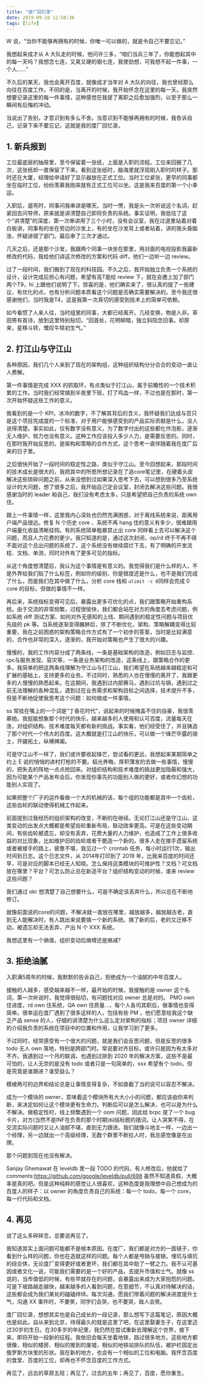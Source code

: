 ```yaml
---
title: "度厂回忆录"
date: 2019-09-18 12:50:38
tags: [life]
---
```


W 说，“当你不能够再拥有的时候，你唯一可以做的，就是令自己不要忘记。”

我想起来成才从 A 大队走的时候，他问许三多，“咱们当兵三年了，你能想起其中的每一天吗？我想念七连，又臭又硬的钢七连，我使劲想，可我想不起一件事，一个人……”

不久后的某天，我也会离开百度，就像成才当年对 A 大队的向往，我也曾经那么向往在百度工作。不同的是，当离开的时候，我开始怀念在这里的每一天。我突然想要记录这里的每一件事情，这种感觉在我提了离职之后愈加强烈，以至于那么一瞬间有后悔的冲动。

当说出了告别，才意识到有多么不舍。当意识到不能够再拥有的时候，我告诉自己，记录下来不要忘记，这就是我的度厂回忆录。

## 1. 新兵报到

工位最底层的抽屉里，至今保留着一张纸，上面是入职的流程。工位来回搬了几次，这张纸却一直保留了下来。看到这张纸时，脑海里就浮现刚入职时的样子。那时还在大厦，经理给申请好了显示器放在正式工位。当时工位紧张，更早的同事都坐在临时工位，纷纷羡慕我刚来就有正式工位可以坐。这是我来百度的第一个小幸运。

入职后，遛弯时，同事问我串讲是哪天。当时一愣，我是头一次听说这个名词，赶紧回去问导师，原来就是讲清楚自己即将负责的系统。事实证明，我低估了这个“讲清楚”的深度，第一次串讲用了三个小时，没有会议室，我在过道里站着对着白板讲，同事有的坐在旁边的沙发上，有的坐在沙发背上或者站着，讲的我头昏脑涨，怀疑进错了部门。最后串了三次才通过。

几天之后，还是那个沙发，我跟两个同事一块坐在那里，用对面的电视投影我最新修改的代码，我给他们讲这次修改的方案和代码 diff，他们一边听一边 review。

过了一段时间，我们搬到了现在的科技园。不久之后，我开始独立负责一个系统的设计，设计完成后担心有问题，希望有高T能给 review 下，就在会邀上加了部门两个T9，hi 上跟他们说明了下。惊喜的是，他们确实来了，很认真的提了一些建议，有优化的点，也有分析问题本质看这个问题是否确实需要解决的。至今我还很感谢他们，当时我是T4，这是我第一次真切的感受到技术上的简单可依赖。

如今看惯了人来人往，当时组里的同事，大都已经离开。几经变换，物是人非。草田男有首诗，放到这里特别贴切，“回首处，花明柳暗，独立斜阳念旧事。却原来，星移斗转，慨叹牛犊初生气。”

## 2. 打江山与守江山

各种原因，我们几个人来到了现在的架构组，这种组织结构分分合合的变动一直让人费解。

第一件事情是完成 XXX 的抓取环，有点类似于打江山，属于前瞻性的一个技术积累的工作。当时我们经常搞到半夜里下班，打了鸡血一样，不过也是在那时，第一次开始怀疑这些工作的意义。

我看到的是一个 KPI，冰冷的数字，不了解其背后的含义，我怀疑我们达成与否只是这个项目完成度的一个标准，对于用户能够感受到的产品实际贡献是什么，没人说得清楚。事实如此，仅有数字没有意义，为了数字付出的这些都化作泡影，逐渐无人维护，努力也没有意义。这种工作应该投入多少人力，是需要反思的。同时，在那时我开始反思的，是架构和策略的合作方式，这个思考一直伴随着我在度厂后来的日子里。

之后很快开始了一段时间的稳定性之路，类似于守江山。至今回想起来，那段时间的技术成长是很大的，我把其中的所思所想记录在了追core笔记里，在硬着头皮解决这些琐碎问题之前，从来没想到过如果深入思考下去，可以想到很多乃至系统设计的大问题，想了很多之后，我开始自己定会议室，封闭去解决这些问题。我很感谢当时的 leader 和自己，我们没有考虑太多，只是希望把自己负责的系统 own 住。

跟上一件事情一样，这里我内心深处也仍然充满困惑，对于离线系统来说，距离用户端产品很远。修复 N 个历史 core 、系统不再 hang 住的意义有多少，很难跟用户端量化收益清晰挂钩。有的系统简单粗暴禁止出 core 同样看上去可以解决这个问题，而且人力花费的更少。我只知道的是，通过这次封闭，op/rd 终于不再不得不面对这个总出问题的系统了，这个系统没有继续腐烂下去，有了明确的开发流程、文档、单测，同时对外有了更多可见的指标。

从这个角度想清楚后，我认为这个事情是有意义的。我觉得我们是什么样的人，不是外界给我们贴了什么标签，例如你的级别、你是银度还是什么，也不是我们完成了什么，而是我们在其中做了什么，分析 core 栈和 `ulimit -c 0`同样会完成 0 core 的目标，但做的事情不一样。

再后来，系统指标变得可见后，暴露出更多可优化的点，我们跟策略开始重构系统。由于交流的非常频繁，过程很愉快，我们都会站在对方的角度去考虑问题，例如系统 diff 测试方案、如何对外无感知的上线、期间遇到的稳定性问题与项目优先级的 pk 等。当系统逐渐变得臃肿后，除了不断优化，架构、策略解耦变得比较重要，我在之前困惑的架构策略合作方式有了一个初步的答案，当时是比较满意的，合作也非常的深入，逐渐的，我开始对策略也产生了很大的兴趣。

慢慢的，我的工作内容分成了两条线，一条是基础架构的改造，例如日志与监控、rpc与服务发现、容灾等，一条是业务架构的改造，这条线上，跟策略合作的更多。我简单的把这两条线理解为守江山与打江山，我们希望在系统越来越稳定和可扩展的基础上，支持更多的业务。不过同时，熟悉的人也在慢慢的离开了，我跟更多的人慢慢的熟悉起来。在这期间，我遇到过内部赛马，遇到过坑与锅，遇到过之前无法理解的各种混乱，遇到过在业务需求和架构目标之间选择，技术提升不多，但是不断地促使我思考这个问题：如何做成一件事情。

ss 常挂在嘴上的一个词是“丁香花时代”，说起来的时候掩盖不住的自豪，我很羡慕她。我挺能想象那个时代的快乐，越来越多的人使用和认可百度，流量每天在涨，对组织结构、技术难度每天都有新的挑战。事实看，他们经受住了，并且铸造了那个时代一个伟大的百度。这大概就是打江山的快乐，可以做一个锋芒毕露的骑士，开疆拓土，纵横捭阖。

可是守江山不一样了，我们或许要收起锋芒，尝试看的更远，我想起来某期简单之约上 E 说的悄悄的进村打枪的不要。韬光养晦，厚积薄发的去做一些事情，慢慢的，把失去的阵地一点点抢回来。对组织结构和技术难度的挑战更加隐蔽和强大，因为可能某个产品发布会后，你发现你事先的功能别人做的更好，或者你幻想的功能别人实现了。

如果把整个厂子的运作看做一个大的机械的话，每个组的功能都是其中一个齿轮，这些齿轮的联动使得机械工作起来。

前面提到过我经历的组织架构的改变，不断的在继续。无论打江山还是守江山，这类变动的出发点大概都是希望齿轮重新布局，联动效率更高。可是在这些变动期间，有些齿轮被遗忘，却没有丢弃，花费大量的人力维护，也造成了工作上很多收益的对比现象，比如维护旧的齿轮或者干脆造一个新的。很多人走在接手遗留系统或者被接手的路上，疲惫不堪，我见过一个 crontab 任务，每小时运行1次，输出时间到日志。这个日志文件，从 2014年打印到了 2019 年，比我来百度的时间还早，可是对应的脚本已经无人知晓。怎么保持这类模块的可维护性？文档？可文档放在哪里？平台？可怎么防止总在新造平台？组织结构变动的时候，谁来 review 这些问题？

我们通过 okr 想清楚了自己想要什么，可是不确定该丢弃什么，所以总在不断地修订。

就像前面说的core的问题，不解决就一直放在哪里，越放越多，越放越古老，直到无人能解决时，有人跳出来说要搞一个新的系统。搞了新的后，老的又迁移不动，被遗忘却无法丢弃，产出 N 个 XXX 系统。

我想这里有一个熵值，组织变动后熵增还是熵减?

## 3. 拒绝油腻

入职满5周年的时候，我默默的告诉自己，拒绝成为一个油腻的中年百度人。

接触的人越多，感受越来越不一样，最开始的时候，我接触的是 owner 这个名词，第一次听说时，我觉得很贴切，有问题找对应 owner 总是对的。
PMO own 住进度，rd own 住系统，QA own 住质量…，每个人各司其职后，做事情也变得简单。很幸运在度厂遇到了很多这样的人，包括有些 PM ，他们愿意给我这个缺乏产品 sense 的人，仔细的讲清楚为什么这么定对架构的指标；项目 owner 详细的介绍我负责的系统在项目中的位置和作用，让我学习到了更多。

不过同时，经常感受有一个很大的问题，就是我们会反思问题，但是反思的很多 todo 无人 own 落地，特别是跨部门时。常说要对齐目标，或许只是因为有太多对不齐。我遇到过一个月的联调，也遇到过排到 2020 年的解决方案，这些不是最可怕的，让人无奈的是没有 todo 或者只是一句简单的，xxx 希望有个 todo，但是究竟是谁跟进？谁受益么？

模棱两可的边界和结论总是让事情变得复杂，不如直截了当的说可以容忍不解决。

成为一个模块的 owner，意味着这个模块所有大大小小的问题，都应该由你来判断，来决定如何让这个模块更有生命力。判断后可以是怎么解决，也可以是为什么不解决。做稳定性时，线上频繁遇到一个 oom 问题，因此给 brpc 提了一个 bug 卡片，对方(当然不是INF在负责的那个时期)纠结标题的措词，让人哭笑不得，在交流实际问题时又让人油腻不堪，直到无力跟进。我们就像斗地主一样，一边出一个经理，另一边就出一个高级经理，无数个群里不断拉人时，我总感觉像是在出牌。

那个问题到现在也没有解决。

Sanjay Ghemawat 在 leveldb 里一段 TODO 的代码，有人修改后，他就给了 comments:<https://github.com/google/leveldb/pull/698> 虽然不知道真假，大概率是真的吧。但是这种纯粹的感觉让人很喜欢，这种态度是我理想中自己想成为的百度人的样子：以 owner 的角度负责自己的系统：每一个 todo，每一个 core，每一行代码和文档。

## 4. 再见

说了这么多碎碎念，总要说再见了。

我知道其实上面问题可能都不是根本原因，在度厂，我们都是对方的一面镜子，你看到什么样的问题，你也在造就这样的问题。每个人都是甩锅与接锅，埋坑与填坑的综合体，无论度厂变得更好或者更坏，我们都在其中助了一臂之力。我不认可基因或者文化一说，可能我们需要的是一个好的产品，去提升市值和士气。就像 ss 说的，当市值低的时候，有些早就存在的问题，会暴露出来成为大家抱怨的问题。可是下坡路越走越快，越来越多的人看到问题，在意细节，不认真对待解决的话，这些都会成为我们某处的磕磕绊绊。每次沟通，愿我们带着问题的解决进度提升士气，沟通 XX 事件时，不要笑，同学们会哭，也不要哭，敌人会笑。

度厂回忆录，想想其实也是自己成长的一段记录，那么想写下这篇笔记，原因大概也是如此。自从来到北京，待得最久的就是这里了吧，在这里娶妻生子，在这里迈过30岁的生日。在30多岁的年纪里，我仍然在尝试重新去理解这个世界，接下来，即将开始一段新的征程。我依旧会每天坐着地铁，路过很多地方，这些地方都很像，相似的楼房、相似的推到的废墟，相似的地铁站排队的队伍，被护栏固定出俄罗斯方块里的形状。我在新的地方，也会有一个相似的工位和电脑。我怀念百度的食堂、百度的工位，却再也不怀念百度的工作方式。

再见了，远去的草原五班；再见了，过去的五年；再见了，百度，愿你重生。
